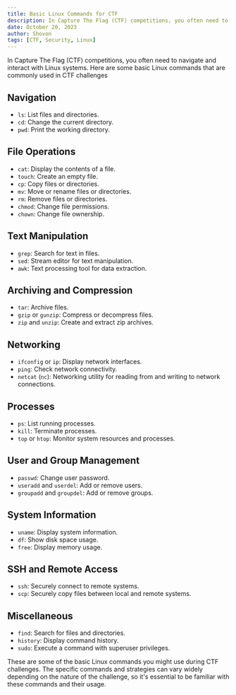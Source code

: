```yaml
---
title: Basic Linux Commands for CTF
description: In Capture The Flag (CTF) competitions, you often need to navigate and interact with Linux systems. Here are some basic Linux commands that are commonly used in CTF challenges
date: October 20, 2023
author: Shovon
tags: [CTF, Security, Linux]
---
```


In Capture The Flag (CTF) competitions, you often need to navigate and interact with Linux systems. Here are some basic Linux commands that are commonly used in CTF challenges

## Navigation
- `ls`: List files and directories.
- `cd`: Change the current directory.
- `pwd`: Print the working directory.

## File Operations
- `cat`: Display the contents of a file.
- `touch`: Create an empty file.
- `cp`: Copy files or directories.
- `mv`: Move or rename files or directories.
- `rm`: Remove files or directories.
- `chmod`: Change file permissions.
- `chown`: Change file ownership.

## Text Manipulation
- `grep`: Search for text in files.
- `sed`: Stream editor for text manipulation.
- `awk`: Text processing tool for data extraction.

## Archiving and Compression
- `tar`: Archive files.
- `gzip` or `gunzip`: Compress or decompress files.
- `zip` and `unzip`: Create and extract zip archives.

## Networking
- `ifconfig` or `ip`: Display network interfaces.
- `ping`: Check network connectivity.
- `netcat` (`nc`): Networking utility for reading from and writing to network connections.

## Processes
- `ps`: List running processes.
- `kill`: Terminate processes.
- `top` or `htop`: Monitor system resources and processes.

## User and Group Management
- `passwd`: Change user password.
- `useradd` and `userdel`: Add or remove users.
- `groupadd` and `groupdel`: Add or remove groups.

## System Information
- `uname`: Display system information.
- `df`: Show disk space usage.
- `free`: Display memory usage.

## SSH and Remote Access
- `ssh`: Securely connect to remote systems.
- `scp`: Securely copy files between local and remote systems.

## Miscellaneous
- `find`: Search for files and directories.
- `history`: Display command history.
- `sudo`: Execute a command with superuser privileges.

These are some of the basic Linux commands you might use during CTF challenges. The specific commands and strategies can vary widely depending on the nature of the challenge, so it's essential to be familiar with these commands and their usage.
